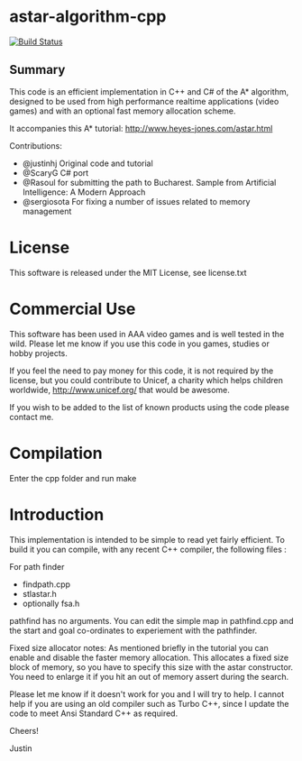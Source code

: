 astar-algorithm-cpp
===================

[![Build Status](https://travis-ci.org/justinhj/astar-algorithm-cpp.svg?branch=master)](https://travis-ci.org/justinhj/astar-algorithm-cpp)

Summary
-------

This code is an efficient implementation in C++ and C# of the A* algorithm, designed to be used from high performance realtime applications (video games) and with an optional fast memory allocation scheme.   

It accompanies this A* tutorial: http://www.heyes-jones.com/astar.html

Contributions: 

* @justinhj Original code and tutorial
* @ScaryG C# port
* @Rasoul for submitting the path to Bucharest. Sample from Artificial Intelligence: A Modern Approach 
* @sergiosota For fixing a number of issues related to memory management

License
=======

This software is released under the MIT License, see license.txt

Commercial Use
==============

This software has been used in AAA video games and is well tested in the wild. Please let me know if you use this code in you games, studies or hobby projects. 

If you feel the need to pay money for this code, it is not required by the license, but you could contribute to Unicef, a charity which helps children worldwide,  http://www.unicef.org/ that would be awesome.

If you wish to be added to the list of known products using the code please contact me.


Compilation
===========

Enter the cpp folder and run make

Introduction
============

This implementation is intended to be simple to read yet fairly efficient. 
To build it you can compile, with any recent C++ compiler, the following files :


For path finder 
* findpath.cpp
* stlastar.h
* optionally fsa.h

pathfind has no arguments. You can edit the simple map in pathfind.cpp and the start 
and goal co-ordinates to experiement with the pathfinder.

Fixed size allocator notes: As mentioned briefly in the tutorial you can enable and disable the
faster memory allocation. This allocates a fixed size block of memory, so you have to specify this size
with the astar constructor. You need to enlarge it if you hit an out of memory assert during the
search.

Please let me know if it doesn't work for you and I will try to help. I cannot help if you are using
an old compiler such as Turbo C++, since I update the code to meet Ansi Standard C++ as required.


Cheers!

Justin
